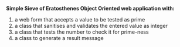 **Simple Sieve of Eratosthenes Object Oriented web application with:**

1. a web form that accepts a value to be tested as prime
2. a class that sanitises and validates the entered value as integer
3. a class that tests the number to check it for prime-ness
4. a class to generate a result message
